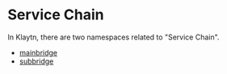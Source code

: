 # Service Chain

In Klaytn, there are two namespaces related to "Service Chain".

* [mainbridge](mainbridge.md)
* [subbridge](subbridge.md)

